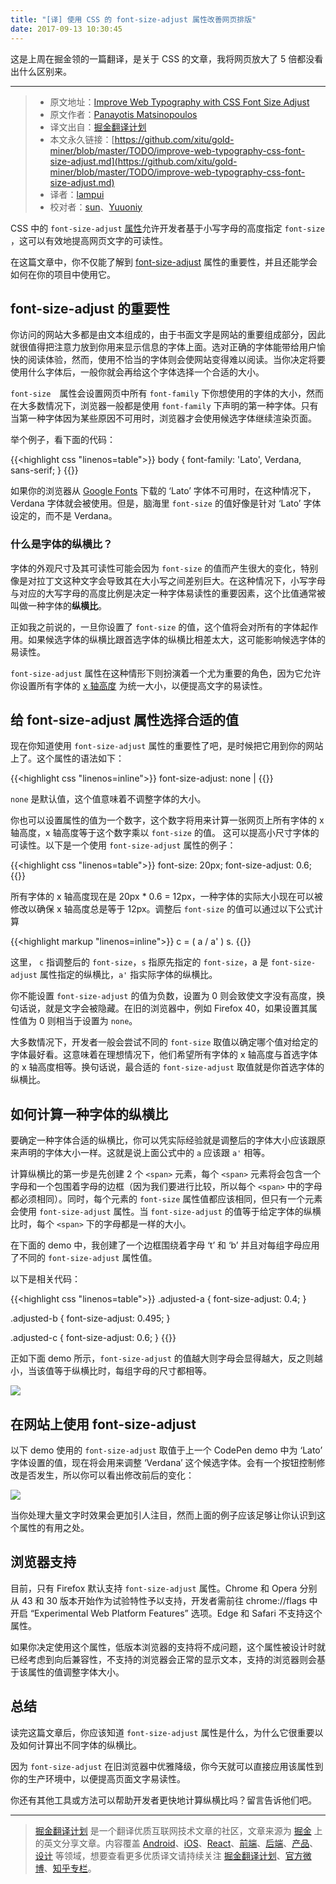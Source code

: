 ```yaml
---
title: "[译] 使用 CSS 的 font-size-adjust 属性改善网页排版"
date: 2017-09-13 10:30:45
---
```

这是上周在掘金领的一篇翻译，是关于 CSS 的文章，我将网页放大了 5 倍都没看出什么区别来。
<hr>

> * 原文地址：[Improve Web Typography with CSS Font Size Adjust](https://www.sitepoint.com/improve-web-typography-css-font-size-adjust/?utm_source=SitePoint&utm_medium=email&utm_campaign=Versioning)
> * 原文作者：[Panayotis Matsinopoulos](https://www.sitepoint.com/author/pmatsinopoulos/)
> * 译文出自：[掘金翻译计划](https://github.com/xitu/gold-miner)
> * 本文永久链接：[https://github.com/xitu/gold-miner/blob/master/TODO/improve-web-typography-css-font-size-adjust.md](https://github.com/xitu/gold-miner/blob/master/TODO/improve-web-typography-css-font-size-adjust.md)
> * 译者：[lampui](https://github.com/lampui)
> * 校对者：[sun](https://github.com/sunui)、[Yuuoniy](https://github.com/Yuuoniy)

CSS 中的 `font-size-adjust` [属性](https://drafts.csswg.org/css-fonts-3/#propdef-font-size-adjust)允许开发者基于小写字母的高度指定 `font-size` ，这可以有效地提高网页文字的可读性。

在这篇文章中，你不仅能了解到 [font-size-adjust](https://drafts.csswg.org/css-fonts-3/#propdef-font-size-adjust) 属性的重要性，并且还能学会如何在你的项目中使用它。

## font-size-adjust 的重要性

你访问的网站大多都是由文本组成的，由于书面文字是网站的重要组成部分，因此就很值得把注意力放到你用来显示信息的字体上面。选对正确的字体能带给用户愉快的阅读体验，然而，使用不恰当的字体则会使网站变得难以阅读。当你决定将要使用什么字体后，一般你就会再给这个字体选择一个合适的大小。

`font-size`　属性会设置网页中所有 `font-family` 下你想使用的字体的大小，然而在大多数情况下，浏览器一般都是使用 `font-family` 下声明的第一种字体。只有当第一种字体因为某些原因不可用时，浏览器才会使用候选字体继续渲染页面。

举个例子，看下面的代码：

{{<highlight css "linenos=table">}}
body {
  font-family: 'Lato', Verdana, sans-serif;
}
{{</highlight>}}

如果你的浏览器从 [Google Fonts](https://fonts.google.com/?query=lato&selection.family=Lato) 下载的 ‘Lato’ 字体不可用时，在这种情况下，Verdana 字体就会被使用。但是，脑海里 `font-size` 的值好像是针对 ‘Lato’ 字体设定的，而不是 Verdana。

### 什么是字体的纵横比？

字体的外观尺寸及其可读性可能会因为 `font-size` 的值而产生很大的变化，特别像是对拉丁文这种文字会导致其在大小写之间差别巨大。在这种情况下，小写字母与对应的大写字母的高度比例是决定一种字体易读性的重要因素，这个比值通常被叫做一种字体的**纵横比**。

正如我之前说的，一旦你设置了 `font-size` 的值，这个值将会对所有的字体起作用。如果候选字体的纵横比跟首选字体的纵横比相差太大，这可能影响候选字体的易读性。

`font-size-adjust` 属性在这种情形下则扮演着一个尤为重要的角色，因为它允许你设置所有字体的 [x 轴高度](https://typedecon.com/blogs/type-glossary/x-height/) 为统一大小，以便提高文字的易读性。

## 给 font-size-adjust 属性选择合适的值

现在你知道使用 `font-size-adjust` 属性的重要性了吧，是时候把它用到你的网站上了。这个属性的语法如下：

{{<highlight css "linenos=inline">}}
font-size-adjust: none | <number>
{{</highlight>}}

`none` 是默认值，这个值意味着不调整字体的大小。

你也可以设置属性的值为一个数字，这个数字将用来计算一张网页上所有字体的 x 轴高度，x 轴高度等于这个数字乘以 `font-size` 的值。 这可以提高小尺寸字体的可读性。以下是一个使用 `font-size-adjust` 属性的例子：

{{<highlight css "linenos=table">}}
font-size: 20px;
font-size-adjust: 0.6;
{{</highlight>}}

所有字体的 x 轴高度现在是 20px * 0.6 = 12px，一种字体的实际大小现在可以被修改以确保 x 轴高度总是等于 12px。调整后 `font-size` 的值可以通过以下公式计算

{{<highlight markup "linenos=inline">}}
c = ( a / a' ) s.
{{</highlight>}}

这里， `c` 指调整后的 `font-size`，`s` 指原先指定的 `font-size`，a 是 `font-size-adjust` 属性指定的纵横比，`a'` 指实际字体的纵横比。

你不能设置 `font-size-adjust` 的值为负数，设置为 0 则会致使文字没有高度，换句话说，就是文字会被隐藏。在旧的浏览器中，例如 Firefox 40，如果设置其属性值为 0 则相当于设置为 `none`。

大多数情况下，开发者一般会尝试不同的 `font-size` 取值以确定哪个值对给定的字体最好看。这意味着在理想情况下，他们希望所有字体的 x 轴高度与首选字体的 x 轴高度相等。换句话说，最合适的 `font-size-adjust` 取值就是你首选字体的纵横比。

## 如何计算一种字体的纵横比

要确定一种字体合适的纵横比，你可以凭实际经验就是调整后的字体大小应该跟原来声明的字体大小一样。这就是说上面公式中的 `a` 应该跟 `a'` 相等。

计算纵横比的第一步是先创建 2 个 `<span>` 元素，每个 `<span>` 元素将会包含一个字母和一个包围着字母的边框（因为我们要进行比较，所以每个 `<span>` 中的字母都必须相同）。同时，每个元素的 `font-size` 属性值都应该相同，但只有一个元素会使用 `font-size-adjust` 属性。当 `font-size-adjust` 的值等于给定字体的纵横比时，每个 `<span>` 下的字母都是一样的大小。

在下面的 demo 中，我创建了一个边框围绕着字母 ‘t’ 和 ‘b’ 并且对每组字母应用了不同的 `font-size-adjust` 属性值。

以下是相关代码：

{{<highlight css "linenos=table">}}
.adjusted-a {
  font-size-adjust: 0.4;
}

.adjusted-b {
  font-size-adjust: 0.495;
}

.adjusted-c {
  font-size-adjust: 0.6;
}
{{</highlight>}}

正如下面 demo 所示，`font-size-adjust` 的值越大则字母会显得越大，反之则越小，当该值等于纵横比时，每组字母的尺寸都相等。

[![](https://user-gold-cdn.xitu.io/2017/9/13/836fad7e943e2a2d21e235274ac0b4ba)](https://codepen.io/SitePoint/pen/YxxbMp)

## 在网站上使用 font-size-adjust

以下 demo 使用的 `font-size-adjust` 取值于上一个 CodePen demo 中为 ‘Lato’ 字体设置的值，现在将会用来调整 ‘Verdana’ 这个候选字体。会有一个按钮控制修改是否发生，所以你可以看出修改前后的变化：

[![](https://user-gold-cdn.xitu.io/2017/9/13/79f5359599fdc63fda6d1c5198c8fe48)](https://codepen.io/SitePoint/pen/KvvLOr)

当你处理大量文字时效果会更加引人注目，然而上面的例子应该足够让你认识到这个属性的有用之处。

## 浏览器支持

目前，只有 Firefox 默认支持 `font-size-adjust` 属性。Chrome 和 Opera 分别从 43 和 30 版本开始作为试验特性予以支持，开发者需前往 chrome://flags 中开启 “Experimental Web Platform Features” 选项。Edge 和 Safari 不支持这个属性。

如果你决定使用这个属性，低版本浏览器的支持将不成问题，这个属性被设计时就已经考虑到向后兼容性，不支持的浏览器会正常的显示文本，支持的浏览器则会基于该属性的值调整字体大小。

## 总结

读完这篇文章后，你应该知道 `font-size-adjust` 属性是什么，为什么它很重要以及如何计算出不同字体的纵横比。

因为 `font-size-adjust` 在旧浏览器中优雅降级，你今天就可以直接应用该属性到你的生产环境中，以便提高页面文字易读性。

你还有其他工具或方法可以帮助开发者更快地计算纵横比吗？留言告诉他们吧。


---

> [掘金翻译计划](https://github.com/xitu/gold-miner) 是一个翻译优质互联网技术文章的社区，文章来源为 [掘金](https://juejin.im) 上的英文分享文章。内容覆盖 [Android](https://github.com/xitu/gold-miner#android)、[iOS](https://github.com/xitu/gold-miner#ios)、[React](https://github.com/xitu/gold-miner#react)、[前端](https://github.com/xitu/gold-miner#前端)、[后端](https://github.com/xitu/gold-miner#后端)、[产品](https://github.com/xitu/gold-miner#产品)、[设计](https://github.com/xitu/gold-miner#设计) 等领域，想要查看更多优质译文请持续关注 [掘金翻译计划](https://github.com/xitu/gold-miner)、[官方微博](http://weibo.com/juejinfanyi)、[知乎专栏](https://zhuanlan.zhihu.com/juejinfanyi)。
